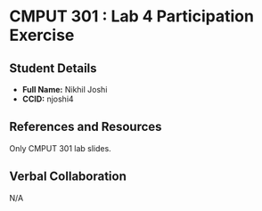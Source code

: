 # CMPUT 301 : Lab 4 Participation Exercise

## Student Details

- **Full Name:** Nikhil Joshi
- **CCID:** njoshi4

## References and Resources

Only CMPUT 301 lab slides.

## Verbal Collaboration

N/A
